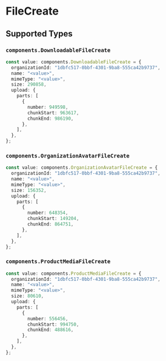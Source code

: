 # FileCreate


## Supported Types

### `components.DownloadableFileCreate`

```typescript
const value: components.DownloadableFileCreate = {
  organizationId: "1dbfc517-0bbf-4301-9ba8-555ca42b9737",
  name: "<value>",
  mimeType: "<value>",
  size: 290858,
  upload: {
    parts: [
      {
        number: 949598,
        chunkStart: 963617,
        chunkEnd: 986190,
      },
    ],
  },
};
```

### `components.OrganizationAvatarFileCreate`

```typescript
const value: components.OrganizationAvatarFileCreate = {
  organizationId: "1dbfc517-0bbf-4301-9ba8-555ca42b9737",
  name: "<value>",
  mimeType: "<value>",
  size: 156352,
  upload: {
    parts: [
      {
        number: 648354,
        chunkStart: 149204,
        chunkEnd: 864751,
      },
    ],
  },
};
```

### `components.ProductMediaFileCreate`

```typescript
const value: components.ProductMediaFileCreate = {
  organizationId: "1dbfc517-0bbf-4301-9ba8-555ca42b9737",
  name: "<value>",
  mimeType: "<value>",
  size: 80610,
  upload: {
    parts: [
      {
        number: 556456,
        chunkStart: 994750,
        chunkEnd: 488616,
      },
    ],
  },
};
```


